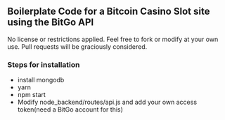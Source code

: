 ## Boilerplate Code for a Bitcoin Casino Slot site using the BitGo API

No license or restrictions applied. Feel free to fork or modify at your own use. Pull requests will be graciously considered.

### Steps for installation
- install mongodb
- yarn
- npm start
- Modify node_backend/routes/api.js and add your own access token(need a BitGo account for this)


